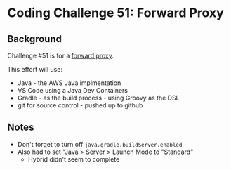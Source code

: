 # Coding Challenge 51: Forward Proxy

## Background
Challenge #51 is for a [forward proxy](https://codingchallenges.substack.com/p/coding-challenge-51-http-forward). 

This effort will use:
- Java - the AWS Java implmentation
- VS Code using a Java Dev Containers
- Gradle - as the build process - using Groovy as the DSL
- git for source control - pushed up to github

## Notes
- Don't forget to turn off `java.gradle.buildServer.enabled`
- Also had to set "Java > Server > Launch Mode to "Standard"
    - Hybrid didn't seem to complete
